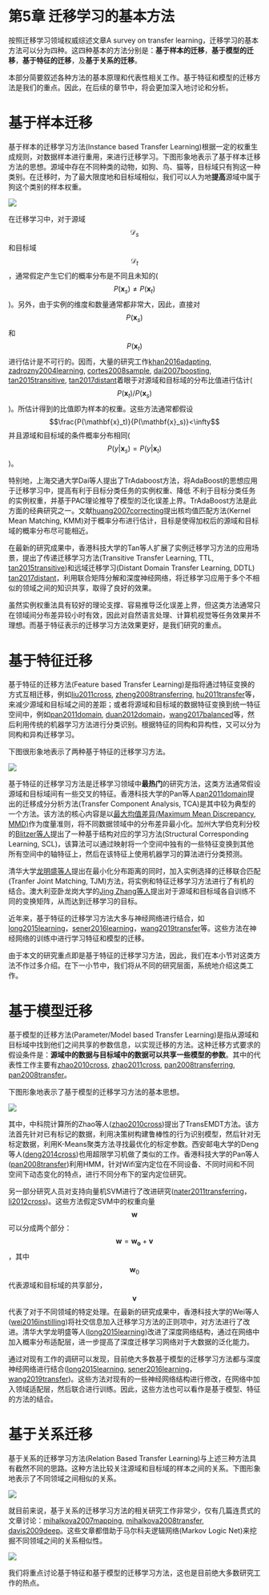 # 第5章 迁移学习的基本方法

按照迁移学习领域权威综述文章A survey on transfer learning，迁移学习的基本方法可以分为四种。这四种基本的方法分别是：**基于样本的迁移**，**基于模型的迁移**，**基于特征的迁移**，及**基于关系的迁移**。

本部分简要叙述各种方法的基本原理和代表性相关工作。基于特征和模型的迁移方法是我们的重点。因此，在后续的章节中，将会更加深入地讨论和分析。

# 基于样本迁移

基于样本的迁移学习方法(Instance based Transfer Learning)根据一定的权重生成规则，对数据样本进行重用，来进行迁移学习。下图形象地表示了基于样本迁移方法的思想。源域中存在不同种类的动物，如狗、鸟、猫等，目标域只有狗这一种类别。在迁移时，为了最大限度地和目标域相似，我们可以人为地**提高**源域中属于狗这个类别的样本权重。

![](../../src/figures/png/fig-method-instance.png)

在迁移学习中，对于源域$$\mathcal{D}_s$$和目标域$$\mathcal{D}_t$$，通常假定产生它们的概率分布是不同且未知的($$P(\mathbf{x}_s) \ne P(\mathbf{x}_t)$$)。另外，由于实例的维度和数量通常都非常大，因此，直接对$$P(\mathbf{x}_s)$$和$$P(\mathbf{x}_t)$$进行估计是不可行的。因而，大量的研究工作[khan2016adapting](https://ieeexplore.ieee.org/abstract/document/7899859), [zadrozny2004learning](https://dl.acm.org/citation.cfm?id=1015425), [cortes2008sample](https://link.springer.com/chapter/10.1007/978-3-540-87987-9_8), [dai2007boosting](https://dl.acm.org/citation.cfm?id=1273521), [tan2015transitive](https://dl.acm.org/citation.cfm?id=2783295), [tan2017distant](https://www.aaai.org/ocs/index.php/AAAI/AAAI17/paper/viewPaper/14446)着眼于对源域和目标域的分布比值进行估计($$P(\mathbf{x}_t)/P(\mathbf{x}_s)$$)。所估计得到的比值即为样本的权重。这些方法通常都假设$$\frac{P(\mathbf{x}_t)}{P(\mathbf{x}_s)}<\infty$$并且源域和目标域的条件概率分布相同($$P(y|\mathbf{x}_s)=P(y|\mathbf{x}_t)$$)。

特别地，上海交通大学Dai等人提出了TrAdaboost方法，将AdaBoost的思想应用于迁移学习中，提高有利于目标分类任务的实例权重、降低
不利于目标分类任务的实例权重，并基于PAC理论推导了模型的泛化误差上界。TrAdaBoost方法是此方面的经典研究之一。文献[huang2007correcting](http://papers.nips.cc/paper/3075-correcting-sample-selection-bias-by-unlabeled-data.pdf)提出核均值匹配方法(Kernel Mean Matching, KMM)对于概率分布进行估计，目标是使得加权后的源域和目标域的概率分布尽可能相近。

在最新的研究成果中，香港科技大学的Tan等人扩展了实例迁移学习方法的应用场景，提出了传递迁移学习方法(Transitive Transfer Learning, TTL, [tan2015transitive](https://dl.acm.org/citation.cfm?id=2783295))和远域迁移学习(Distant Domain Transfer Learning, DDTL) [tan2017distant](https://www.aaai.org/ocs/index.php/AAAI/AAAI17/paper/viewPaper/14446)，利用联合矩阵分解和深度神经网络，将迁移学习应用于多个不相似的领域之间的知识共享，取得了良好的效果。

虽然实例权重法具有较好的理论支撑、容易推导泛化误差上界，但这类方法通常只在领域间分布差异较小时有效，因此对自然语言处理、计算机视觉等任务效果并不理想。而基于特征表示的迁移学习方法效果更好，是我们研究的重点。

# 基于特征迁移

基于特征的迁移方法(Feature based Transfer Learning)是指将通过特征变换的方式互相迁移，例如[liu2011cross](https://ieeexplore.ieee.org/abstract/document/5995729), [zheng2008transferring](https://www.aaai.org/Papers/AAAI/2008/AAAI08-226.pdf), [hu2011transfer](https://www.aaai.org/ocs/index.php/IJCAI/IJCAI11/paper/viewPaper/3275)等，来减少源域和目标域之间的差距；或者将源域和目标域的数据特征变换到统一特征空间中，例如[pan2011domain](https://ieeexplore.ieee.org/abstract/document/5640675), [duan2012domain](https://ieeexplore.ieee.org/abstract/document/6136518)，[wang2017balanced](https://ieeexplore.ieee.org/abstract/document/8215613)等，然后利用传统的机器学习方法进行分类识别。根据特征的同构和异构性，又可以分为同构和异构迁移学习。

下图很形象地表示了两种基于特征的迁移学习方法。

![](../../src/figures/png/fig-method-feature.png)

基于特征的迁移学习方法是迁移学习领域中**最热门**的研究方法，这类方法通常假设源域和目标域间有一些交叉的特征。香港科技大学的Pan等人[pan2011domain](https://ieeexplore.ieee.org/abstract/document/5640675)提出的迁移成分分析方法(Transfer Component Analysis, TCA)是其中较为典型的一个方法。该方法的核心内容是以[最大均值差异(Maximum Mean Discrepancy, MMD)](https://academic.oup.com/bioinformatics/article-abstract/22/14/e49/228383)作为度量准则，将不同数据领域中的分布差异最小化。加州大学伯克利分校的[Blitzer等人](https://dl.acm.org/citation.cfm?id=1610094)提出了一种基于结构对应的学习方法(Structural Corresponding Learning, SCL)，该算法可以通过映射将一个空间中独有的一些特征变换到其他所有空间中的轴特征上，然后在该特征上使用机器学习的算法进行分类预测。

清华大学[龙明盛等人](https://www.cv-foundation.org/openaccess/content_cvpr_2014/html/Long_Transfer_Joint_Matching_2014_CVPR_paper.html)提出在最小化分布距离的同时，加入实例选择的迁移联合匹配(Tranfer Joint Matching, TJM)方法，将实例和特征迁移学习方法进行了有机的结合。澳大利亚卧龙岗大学的[Jing Zhang等人](http://openaccess.thecvf.com/content_cvpr_2017/html/Zhang_Joint_Geometrical_and_CVPR_2017_paper.html)提出对于源域和目标域各自训练不同的变换矩阵，从而达到迁移学习的目标。

近年来，基于特征的迁移学习方法大多与神经网络进行结合，如[long2015learning](http://www.jmlr.org/proceedings/papers/v37/long15.pdf)，[sener2016learning](http://papers.nips.cc/paper/6360-learning-transferrable-representations-for-unsupervised-domain-adaptation)，[wang2019transfer](https://arxiv.org/abs/1909.08531v1)等。这些方法在神经网络的训练中进行学习特征和模型的迁移。

由于本文的研究重点即是基于特征的迁移学习方法，因此，我们在本小节对这类方法不作过多介绍。在下一小节中，我们将从不同的研究层面，系统地介绍这类工作。

# 基于模型迁移

基于模型的迁移方法(Parameter/Model based Transfer Learning)是指从源域和目标域中找到他们之间共享的参数信息，以实现迁移的方法。这种迁移方式要求的假设条件是：**源域中的数据与目标域中的数据可以共享一些模型的参数**。其中的代表性工作主要有[zhao2010cross](https://dl.acm.org/citation.cfm?id=2505603), [zhao2011cross](https://www.aaai.org/ocs/index.php/IJCAI/IJCAI11/paper/viewPaper/2983), [pan2008transferring](https://www.aaai.org/Papers/AAAI/2008/AAAI08-219.pdf), [pan2008transfer](http://new.aaai.org/Papers/AAAI/2008/AAAI08-108.pdf)。

下图形象地表示了基于模型的迁移学习方法的基本思想。

![](../../src/figures/png/fig-method-model.png)

其中，中科院计算所的Zhao等人([zhao2010cross](https://dl.acm.org/citation.cfm?id=2505603))提出了TransEMDT方法。该方法首先针对已有标记的数据，利用决策树构建鲁棒性的行为识别模型，然后针对无标定数据，利用K-Means聚类方法寻找最优化的标定参数。西安邮电大学的Deng等人([deng2014cross](https://www.sciencedirect.com/science/article/abs/pii/S0893608014000203))也用超限学习机做了类似的工作。香港科技大学的Pan等人([pan2008transfer](http://new.aaai.org/Papers/AAAI/2008/AAAI08-108.pdf))利用HMM，针对Wifi室内定位在不同设备、不同时间和不同空间下动态变化的特点，进行不同分布下的室内定位研究。

另一部分研究人员对支持向量机SVM进行了改进研究([nater2011transferring](https://ieeexplore.ieee.org/abstract/document/6130459)，[li2012cross](https://www.sciencedirect.com/science/article/pii/S0957417412006513))。这些方法假定SVM中的权重向量$$\mathbf{w}$$可以分成两个部分：$$\mathbf{w}=\mathbf{w_o}+\mathbf{v}$$，其中$$\mathbf{w}_0$$代表源域和目标域的共享部分，$$\mathbf{v}$$代表了对于不同领域的特定处理。在最新的研究成果中，香港科技大学的Wei等人([wei2016instilling](https://www.aaai.org/ocs/index.php/AAAI/AAAI16/paper/viewPaper/12308))将社交信息加入迁移学习方法的正则项中，对方法进行了改进。清华大学龙明盛等人([long2015learning](http://www.jmlr.org/proceedings/papers/v37/long15.pdf))改进了深度网络结构，通过在网络中加入概率分布适配层，进一步提高了深度迁移学习网络对于大数据的泛化能力。

通过对现有工作的调研可以发现，目前绝大多数基于模型的迁移学习方法都与深度神经网络进行结合([long2015learning](http://www.jmlr.org/proceedings/papers/v37/long15.pdf), [sener2016learning](http://papers.nips.cc/paper/6360-learning-transferrable-representations-for-unsupervised-domain-adaptation)，[wang2019transfer](https://arxiv.org/abs/1909.08531v1))。这些方法对现有的一些神经网络结构进行修改，在网络中加入领域适配层，然后联合进行训练。因此，这些方法也可以看作是基于模型、特征的方法的结合。

# 基于关系迁移

基于关系的迁移学习方法(Relation Based Transfer Learning)与上述三种方法具有截然不同的思路。这种方法比较关注源域和目标域的样本之间的关系。下图形象地表示了不同领域之间相似的关系。

![](../../src/figures/png/fig-method-relation.png)

就目前来说，基于关系的迁移学习方法的相关研究工作非常少，仅有几篇连贯式的文章讨论：[mihalkova2007mapping](http://new.aaai.org/Papers/AAAI/2007/AAAI07-096.pdf), [mihalkova2008transfer](https://www.aaai.org/Papers/Workshops/2008/WS-08-13/WS08-13-006.pdf), [davis2009deep](https://dl.acm.org/citation.cfm?id=1553402)。这些文章都借助于马尔科夫逻辑网络(Markov Logic Net)来挖掘不同领域之间的关系相似性。

![](../../src/figures/png/fig-method-relation2.png)

我们将重点讨论基于特征和基于模型的迁移学习方法，这也是目前绝大多数研究工作的热点。